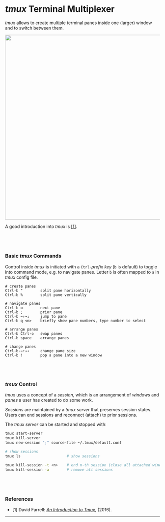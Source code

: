 # *tmux* Terminal Multiplexer

*tmux* allows to create multiple terminal panes inside one (larger) window
and to switch between them.

<img src="https://backbeat.tech/img/tmux-work-2.png" width="600"/>

A good introduction into *tmux* is
[[1]](https://www.perl.com/article/an-introduction-to-tmux/).


&nbsp;
---
### Basic *tmux* Commands

Control inside *tmux* is initiated with a `Ctrl`-*prefix key* (`b` is default)
to toggle into command mode, e.g. to navigate panes. Letter `b` is often
mapped to `a` in *tmux* config file.

```
# create panes
Ctrl-b "        split pane horizontally
Ctrl-b %        split pane vertically

# navigate panes
Ctrl-b o        next pane
Ctrl-b ;        prior pane
Ctrl-b ←↑→↓     jump to pane
Ctrl-b q <n>	briefly show pane numbers, type number to select

# arrange panes
Ctrl-b Ctrl-o   swap panes
Ctrl-b space    arrange panes

# change panes
Ctrl-b-←↑→↓     change pane size
Ctrl-b !        pop a pane into a new window
```


&nbsp;
---
### *tmux* Control

*tmux* uses a concept of a *session*, which is an arrangement of *windows*
and *panes* a user has created to do some work.

*Sessions* are maintained by a *tmux server* that preserves session states.
Users can end sessions and reconnect (attach) to prior sessions.

The *tmux server* can be started and stopped with:

```sh
tmux start-server
tmux kill-server
tmux new-session ";" source-file ~/.tmux/default.conf

# show sessions
tmux ls                     # show sessions

tmux kill-session -t <n>    # end n-th session (close all attached windows)
tmux kill-session -a        # remove all sessions
```


&nbsp;
---
### References

- [1] David Farrell: [*An Introduction to Tmux*](https://www.perl.com/article/an-introduction-to-tmux/), (2016).

---
&nbsp;
